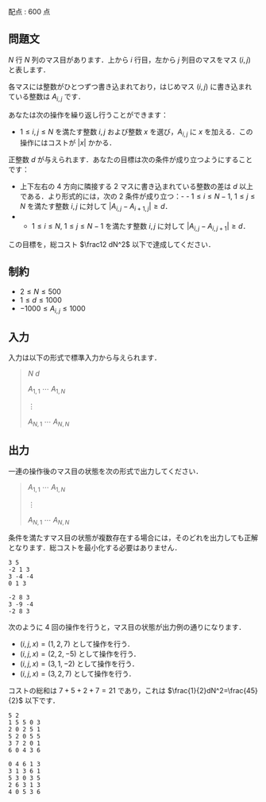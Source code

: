 配点 : $600$ 点

## 問題文

$N$ 行 $N$ 列のマス目があります．上から $i$ 行目，左から $j$ 列目のマスをマス $(i,j)$ と表します．

各マスには整数がひとつずつ書き込まれており，はじめマス $(i,j)$ に書き込まれている整数は $A_{i,j}$ です．

あなたは次の操作を繰り返し行うことができます：

- $1\leq i, j\leq N$ を満たす整数 $i,j$ および整数 $x$ を選び，$A_{i,j}$ に $x$ を加える．この操作にはコストが $|x|$ かかる．

正整数 $d$ が与えられます．あなたの目標は次の条件が成り立つようにすることです：

- 上下左右の $4$ 方向に隣接する $2$ マスに書き込まれている整数の差は $d$ 以上である．より形式的には，次の $2$ 条件が成り立つ：-   - $1\leq i\leq N-1$, $1\leq j\leq N$ を満たす整数 $i, j$ に対して $|A_{i,j}-A_{i+1,j}|\geq d$．
-   - $1\leq i\leq N$, $1\leq j\leq N-1$ を満たす整数 $i, j$ に対して $|A_{i,j}-A_{i,j+1}|\geq d$．

この目標を，総コスト $\frac12 dN^2$ 以下で達成してください．

## 制約

- $2\leq N\leq 500$
- $1\leq d\leq 1000$
- $-1000\leq A_{i,j}\leq 1000$

## 入力

入力は以下の形式で標準入力から与えられます．

> $N$ $d$
> 
> $A_{1,1}$ $\cdots$ $A_{1,N}$
> 
> $\vdots$
> 
> $A_{N,1}$ $\cdots$ $A_{N,N}$

## 出力

一連の操作後のマス目の状態を次の形式で出力してください．

> $A_{1,1}$ $\cdots$ $A_{1,N}$
> 
> $\vdots$
> 
> $A_{N,1}$ $\cdots$ $A_{N,N}$

条件を満たすマス目の状態が複数存在する場合には，そのどれを出力しても正解となります．総コストを最小化する必要はありません．

```input1
3 5
-2 1 3
3 -4 -4
0 1 3
```

```output1
-2 8 3
3 -9 -4
-2 8 3
```

次のように $4$ 回の操作を行うと，マス目の状態が出力例の通りになります．

- $(i,j,x)=(1,2,7)$ として操作を行う．
- $(i,j,x)=(2,2,-5)$ として操作を行う．
- $(i,j,x)=(3,1,-2)$ として操作を行う．
- $(i,j,x)=(3,2,7)$ として操作を行う．

コストの総和は $7+5+2+7=21$ であり，これは $\frac{1}{2}dN^2=\frac{45}{2}$ 以下です．

```input2
5 2
1 5 5 0 3
2 0 2 5 1
5 2 0 5 5
3 7 2 0 1
6 0 4 3 6
```

```output2
0 4 6 1 3
3 1 3 6 1
5 3 0 3 5
2 6 3 1 3
4 0 5 3 6
```